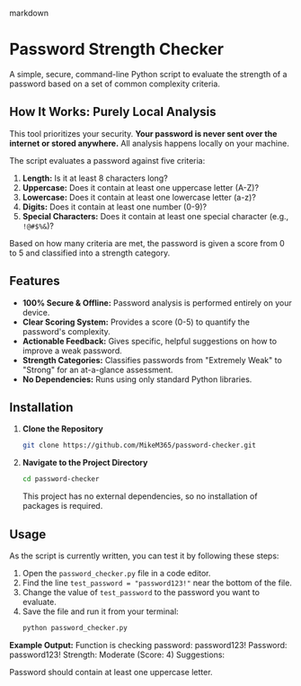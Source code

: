 markdown
# Password Strength Checker

A simple, secure, command-line Python script to evaluate the strength of a password based on a set of common complexity criteria.

## How It Works: Purely Local Analysis

This tool prioritizes your security. **Your password is never sent over the internet or stored anywhere.** All analysis happens locally on your machine.

The script evaluates a password against five criteria:
1.  **Length:** Is it at least 8 characters long?
2.  **Uppercase:** Does it contain at least one uppercase letter (A-Z)?
3.  **Lowercase:** Does it contain at least one lowercase letter (a-z)?
4.  **Digits:** Does it contain at least one number (0-9)?
5.  **Special Characters:** Does it contain at least one special character (e.g., `!@#$%&`)?

Based on how many criteria are met, the password is given a score from 0 to 5 and classified into a strength category.

## Features

-   **100% Secure & Offline:** Password analysis is performed entirely on your device.
-   **Clear Scoring System:** Provides a score (0-5) to quantify the password's complexity.
-   **Actionable Feedback:** Gives specific, helpful suggestions on how to improve a weak password.
-   **Strength Categories:** Classifies passwords from "Extremely Weak" to "Strong" for an at-a-glance assessment.
-   **No Dependencies:** Runs using only standard Python libraries.

## Installation

1.  **Clone the Repository**
    ```bash
    git clone https://github.com/MikeM365/password-checker.git
    ```

2.  **Navigate to the Project Directory**
    ```bash
    cd password-checker
    ```
    This project has no external dependencies, so no installation of packages is required.

## Usage

As the script is currently written, you can test it by following these steps:

1.  Open the `password_checker.py` file in a code editor.
2.  Find the line `test_password = "password123!"` near the bottom of the file.
3.  Change the value of `test_password` to the password you want to evaluate.
4.  Save the file and run it from your terminal:
    ```bash
    python password_checker.py
    ```

**Example Output:**
Function is checking password: password123!
Password: password123!
Strength: Moderate (Score: 4)
Suggestions:

Password should contain at least one uppercase letter.
